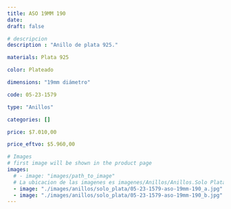 ```yaml
---
title: ASO 19MM 190
date: 
draft: false

# descripcion
description : "Anillo de plata 925."

materials: Plata 925

color: Plateado

dimensions: "19mm diámetro"

code: 05-23-1579

type: "Anillos"

categories: []

price: $7.010,00

price_eftvo: $5.960,00

# Images
# first image will be shown in the product page
images:
  # - image: "images/path_to_image"
  # La ubicacion de las imagenes es imagenes/Anillos/Anillos.Solo Plata/05-23-1579-aso-19mm-190
  - image: "./images/anillos/solo_plata/05-23-1579-aso-19mm-190_a.jpg"
  - image: "./images/anillos/solo_plata/05-23-1579-aso-19mm-190_b.jpg"
---
```

